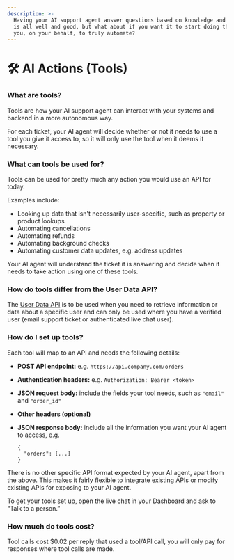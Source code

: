 ```yaml
---
description: >-
  Having your AI support agent answer questions based on knowledge and user data
  is all well and good, but what about if you want it to start doing things for
  you, on your behalf, to truly automate?
---
```


# 🛠️ AI Actions (Tools)

### What are tools?

Tools are how your AI support agent can interact with your systems and backend in a more autonomous way.

For each ticket, your AI agent will decide whether or not it needs to use a tool you give it access to, so it will only use the tool when it deems it necessary.&#x20;

### What can tools be used for?

Tools can be used for pretty much any action you would use an API for today.&#x20;

Examples include:

* Looking up data that isn't necessarily user-specific, such as property or product lookups
* Automating cancellations
* Automating refunds
* Automating background checks
* Automating customer data updates, e.g. address updates

Your AI agent will understand the ticket it is answering and decide when it needs to take action using one of these tools.

### How do tools differ from the User Data API?

The [User Data API](../api-documentation/user-data-api.md) is to be used when you need to retrieve information or data about a specific user and can only be used where you have a verified user (email support ticket or authenticated live chat user).

### How do I set up tools?

Each tool will map to an API and needs the following details:

* **POST API endpoint:** e.g. `https://api.company.com/orders`
* **Authentication headers:** e.g. `Authorization: Bearer <token>`
* **JSON request body:** include the fields your tool needs, such as `"email"` and `"order_id"`
* **Other headers (optional)**
*   **JSON response body:** include all the information you want your AI agent to access, e.g.

    ```
    {
      "orders": [...]
    }
    ```

There is no other specific API format expected by your AI agent, apart from the above. This makes it fairly flexible to integrate existing APIs or modify existing APIs for exposing to your AI agent.

To get your tools set up, open the live chat in your Dashboard and ask to “Talk to a person.”

### How much do tools cost?

Tool calls cost $0.02 per reply that used a tool/API call, you will only pay for responses where tool calls are made.
